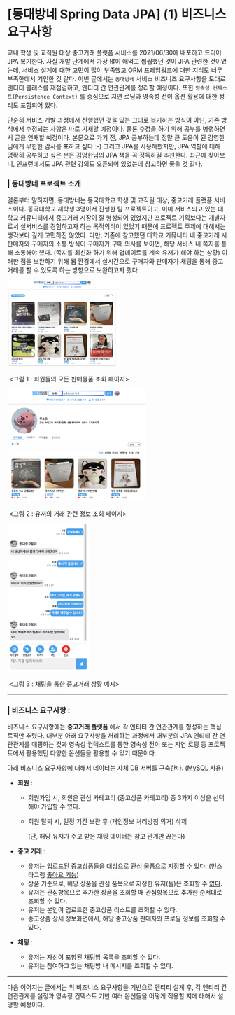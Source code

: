 # [동대방네 Spring Data JPA] (1) 비즈니스 요구사항

 

교내 학생 및 교직원 대상 중고거래 플랫폼 서비스를 2021/06/30에 배포하고 드디어 JPA 복기한다. 사실 개발 단계에서 가장 많이 애먹고 찝찝했던 것이 JPA 관련한 것이었는데, 서비스 설계에 대한 고민이 많이 부족했고 ORM 프레임워크에 대한 지식도 너무 부족한데서 기인한 것 같다. 이번 글에서는 `동대방네` 서비스 비즈니즈 요구사항을 토대로 엔티티 클래스를 재점검하고, 엔티티 간 연관관계를 정리할 예정이다. 또한 `영속성 컨텍스트(Persistence Context)` 를 중심으로 지연 로딩과 영속성 전이 옵션 활용에 대한 정리도 포함되어 있다.

단순히 서비스 개발 과정에서 진행했던 것을 있는 그대로 복기하는 방식이 아닌, 기존 방식에서 수정되는 사항은 따로 기재할 예정이다. 물론 수정을 하기 위해 공부를 병행하면서 글을 연재할 예정이다.  본문으로 가기 전, JPA 공부하는데 정말 큰 도움이 된 김영한님에게 무한한 감사를 표하고 싶다 :-) 그리고 JPA를 사용해봤지만, JPA 역할에 대해 명확히 공부하고 싶은 분은 김영한님의 JPA 책을 꼭 정독하길 추천한다. 최근에 찾아보니, 인프런에서도 JPA 관련 강의도 오픈되어 있었는데 참고하면 좋을 것 같다. 



### | 동대방네 프로젝트 소개 

결론부터 말하자면, 동대방네는 동국대학교 학생 및 교직원 대상, 중고거래 플랫폼 서비스이다. 동국대학교 재학생 3명이서 진행한 팀 프로젝트이고, 이미 서비스되고 있는 대학교 커뮤니티에서 중고거래 시장이 잘 형성되어 있었지만 프로젝트 기획보다는 개발자로서 실서비스를 경험하고자 하는 목적의식이 있었기 때문에 프로젝트 주제에 대해서는 생각보다 깊게 고민하진 않았다. 다만, 기존에 참고했던 대학교 커뮤니티 내 중고거래 시 판매자와 구매자의 소통 방식이 구매자가 구매 의사를 보이면,  해당 서비스 내 쪽지를 통해 소통해야 했다. (쪽지를 최신화 하기 위해 업데이트를 계속 유저가 해야 하는 상황) 이러한 점을 보완하기 위해 웹 환경에서 실시간으로 구매자와 판매자가 채팅을 통해 중고거래를 할 수 있도록 하는 방향으로 보완하고자 했다. 



<img src="./imgs/dgumarket_info1.png" alt="dgumarket_info1" style="zoom:25%;" />

​										 <그림 1 : 회원들의 모든 판매물품 조회 페이지> 

<img src="./imgs/dgumarket_info3.png" alt="dgumarket_info3" style="zoom: 31%;" />

​										 <그림 2 : 유저의 거래 관련 정보 조회 페이지> 

<img src="./imgs/dgumarket_info2.png" alt="dgumarket_info2" style="zoom: 33%;" />

​										<그림 3 : 채팅을 통한 중고거래 상황 예시> 

___

### | 비즈니스 요구사항 : 

비즈니스 요구사항에는 **중고거래 플랫폼** 에서 각 엔티티 간 연관관계를 형성하는 핵심 로직만 추렸다. 대부분 아래 요구사항을 처리하는 과정에서 대부분의 JPA 엔티티 간 연관관게를 매핑하는 것과 영속성 컨텍스트를 통한 영속성 전이 또는 지연 로딩 등 프로젝트에서 활용했던 다양한 옵션들을 활용할 수 있기 때문이다. 

아래 비즈니스 요구사항에 대해서 데이터는 자체 DB 서버를 구축한다. (<u>MySQL</u> 사용)

- **회원** : 

  - 회원가입 시, 회원은 관심 카테고리 (중고상품 카테고리) 중 3가지 이상을 선택해야 가입할 수 있다. 

  - 회원 탈퇴 시, 일정 기간 보관 후 (개인정보 처리방침 의거) 삭제 

    (단, 해당 유저가 주고 받은 채팅 데이터는 참고 관계만 끊는다) 

    

- **중고 거래** :

  - 유저는 업로드된 중고상품들을 대상으로 관심 물품으로 지정할 수 있다. (인스타그램 <u>좋아요 기능</u>)
  - 상품 기준으로, 해당 상품을 관심 품목으로 지정한 유저(들)은 조회할 수 <u>없다</u>.
  - 유저는 관심항목으로 추가한 상품을 조회할 때 관심항목으로 추가한 순서대로 조회할 수 있다.
  - 유저는 본인이 업로드한 중고상품 리스트를 조회할 수 있다.
  - 중고상품 상세 정보화면에서, 해당 중고상품 판매자의 프로필 정보를 조회할 수 있다.

- **채팅** :

  - 유저는 자신이 포함된 채팅방 목록을 조회할 수 있다. 
  - 유저는 참여하고 있는 채팅방 내 메시지를 조회할 수 있다.

___

다음 이어지는 글에서는 위 비즈니스 요구사항을 기반으로 엔티티 설계 후, 각 엔티티 간 연관관계를 설정과 영속정 컨텍스트 기반 여러 옵션들을 어떻게 적용할 지에 대해서 설명할 예정이다. 


